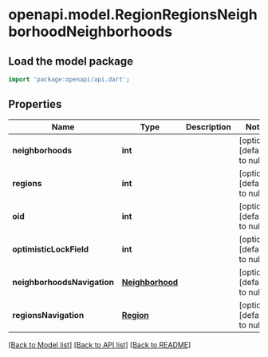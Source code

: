 # openapi.model.RegionRegionsNeighborhoodNeighborhoods

## Load the model package
```dart
import 'package:openapi/api.dart';
```

## Properties
Name | Type | Description | Notes
------------ | ------------- | ------------- | -------------
**neighborhoods** | **int** |  | [optional] [default to null]
**regions** | **int** |  | [optional] [default to null]
**oid** | **int** |  | [optional] [default to null]
**optimisticLockField** | **int** |  | [optional] [default to null]
**neighborhoodsNavigation** | [**Neighborhood**](Neighborhood.md) |  | [optional] [default to null]
**regionsNavigation** | [**Region**](Region.md) |  | [optional] [default to null]

[[Back to Model list]](../README.md#documentation-for-models) [[Back to API list]](../README.md#documentation-for-api-endpoints) [[Back to README]](../README.md)


